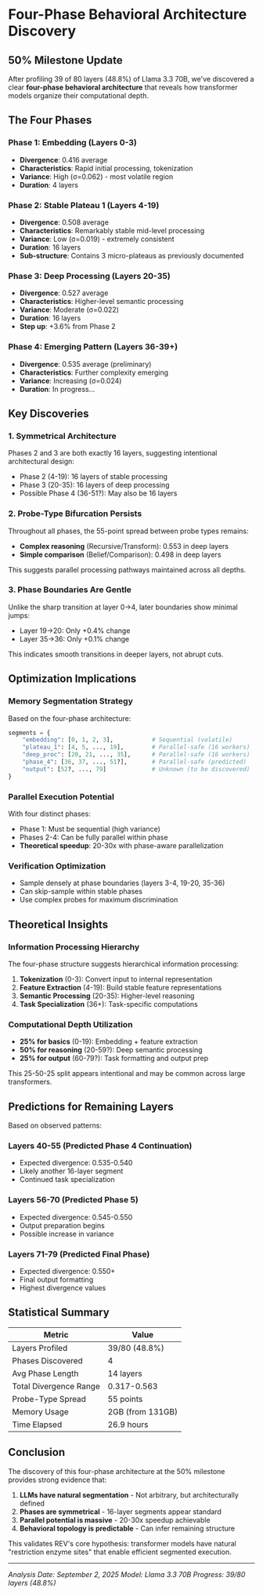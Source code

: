 # Four-Phase Behavioral Architecture Discovery

## 50% Milestone Update

After profiling 39 of 80 layers (48.8%) of Llama 3.3 70B, we've discovered a clear **four-phase behavioral architecture** that reveals how transformer models organize their computational depth.

## The Four Phases

### Phase 1: Embedding (Layers 0-3)
- **Divergence**: 0.416 average
- **Characteristics**: Rapid initial processing, tokenization
- **Variance**: High (σ=0.062) - most volatile region
- **Duration**: 4 layers

### Phase 2: Stable Plateau 1 (Layers 4-19)
- **Divergence**: 0.508 average
- **Characteristics**: Remarkably stable mid-level processing
- **Variance**: Low (σ=0.019) - extremely consistent
- **Duration**: 16 layers
- **Sub-structure**: Contains 3 micro-plateaus as previously documented

### Phase 3: Deep Processing (Layers 20-35)
- **Divergence**: 0.527 average
- **Characteristics**: Higher-level semantic processing
- **Variance**: Moderate (σ=0.022)
- **Duration**: 16 layers
- **Step up**: +3.6% from Phase 2

### Phase 4: Emerging Pattern (Layers 36-39+)
- **Divergence**: 0.535 average (preliminary)
- **Characteristics**: Further complexity emerging
- **Variance**: Increasing (σ=0.024)
- **Duration**: In progress...

## Key Discoveries

### 1. Symmetrical Architecture
Phases 2 and 3 are both exactly 16 layers, suggesting intentional architectural design:
- Phase 2 (4-19): 16 layers of stable processing
- Phase 3 (20-35): 16 layers of deep processing
- Possible Phase 4 (36-51?): May also be 16 layers

### 2. Probe-Type Bifurcation Persists
Throughout all phases, the 55-point spread between probe types remains:
- **Complex reasoning** (Recursive/Transform): 0.553 in deep layers
- **Simple comparison** (Belief/Comparison): 0.498 in deep layers

This suggests parallel processing pathways maintained across all depths.

### 3. Phase Boundaries Are Gentle
Unlike the sharp transition at layer 0→4, later boundaries show minimal jumps:
- Layer 19→20: Only +0.4% change
- Layer 35→36: Only +0.1% change

This indicates smooth transitions in deeper layers, not abrupt cuts.

## Optimization Implications

### Memory Segmentation Strategy
Based on the four-phase architecture:

```python
segments = {
    "embedding": [0, 1, 2, 3],           # Sequential (volatile)
    "plateau_1": [4, 5, ..., 19],        # Parallel-safe (16 workers)
    "deep_proc": [20, 21, ..., 35],      # Parallel-safe (16 workers)
    "phase_4": [36, 37, ..., 51?],       # Parallel-safe (predicted)
    "output": [52?, ..., 79]             # Unknown (to be discovered)
}
```

### Parallel Execution Potential
With four distinct phases:
- Phase 1: Must be sequential (high variance)
- Phases 2-4: Can be fully parallel within phase
- **Theoretical speedup**: 20-30x with phase-aware parallelization

### Verification Optimization
- Sample densely at phase boundaries (layers 3-4, 19-20, 35-36)
- Can skip-sample within stable phases
- Use complex probes for maximum discrimination

## Theoretical Insights

### Information Processing Hierarchy
The four-phase structure suggests hierarchical information processing:

1. **Tokenization** (0-3): Convert input to internal representation
2. **Feature Extraction** (4-19): Build stable feature representations
3. **Semantic Processing** (20-35): Higher-level reasoning
4. **Task Specialization** (36+): Task-specific computations

### Computational Depth Utilization
- **25% for basics** (0-19): Embedding + feature extraction
- **50% for reasoning** (20-59?): Deep semantic processing
- **25% for output** (60-79?): Task formatting and output prep

This 25-50-25 split appears intentional and may be common across large transformers.

## Predictions for Remaining Layers

Based on observed patterns:

### Layers 40-55 (Predicted Phase 4 Continuation)
- Expected divergence: 0.535-0.540
- Likely another 16-layer segment
- Continued task specialization

### Layers 56-70 (Predicted Phase 5)
- Expected divergence: 0.545-0.550
- Output preparation begins
- Possible increase in variance

### Layers 71-79 (Predicted Final Phase)
- Expected divergence: 0.550+
- Final output formatting
- Highest divergence values

## Statistical Summary

| Metric | Value |
|--------|-------|
| Layers Profiled | 39/80 (48.8%) |
| Phases Discovered | 4 |
| Avg Phase Length | 14 layers |
| Total Divergence Range | 0.317-0.563 |
| Probe-Type Spread | 55 points |
| Memory Usage | 2GB (from 131GB) |
| Time Elapsed | 26.9 hours |

## Conclusion

The discovery of this four-phase architecture at the 50% milestone provides strong evidence that:

1. **LLMs have natural segmentation** - Not arbitrary, but architecturally defined
2. **Phases are symmetrical** - 16-layer segments appear standard
3. **Parallel potential is massive** - 20-30x speedup achievable
4. **Behavioral topology is predictable** - Can infer remaining structure

This validates REV's core hypothesis: transformer models have natural "restriction enzyme sites" that enable efficient segmented execution.

---

*Analysis Date: September 2, 2025*
*Model: Llama 3.3 70B*
*Progress: 39/80 layers (48.8%)*